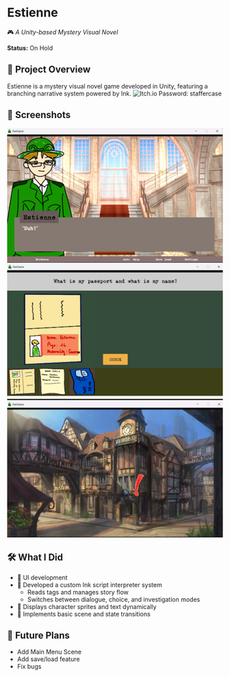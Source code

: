 # Estienne

🎮 *A Unity-based Mystery Visual Novel*

**Status:** On Hold

## 🧩 Project Overview

Estienne is a mystery visual novel game developed in Unity, featuring a branching narrative system powered by Ink.
![Itch.io](https://lillianvz.itch.io/staffer-estienne)
Password: staffercase

## 📸 Screenshots
![Dialogue Scene1](screenshot/dialogue_scene1.png)
![Clue Scene](screenshot/clue_scene1.png)
![Investigate Scene](screenshot/investigation_scene1.png)

## 🛠️ What I Did

- 🎨 UI development  
- 🧠 Developed a custom Ink script interpreter system  
  - Reads tags and manages story flow  
  - Switches between dialogue, choice, and investigation modes  
- 👤 Displays character sprites and text dynamically  
- 🔄 Implements basic scene and state transitions  

## 🚧 Future Plans

- Add Main Menu Scene
- Add save/load feature
- Fix bugs
